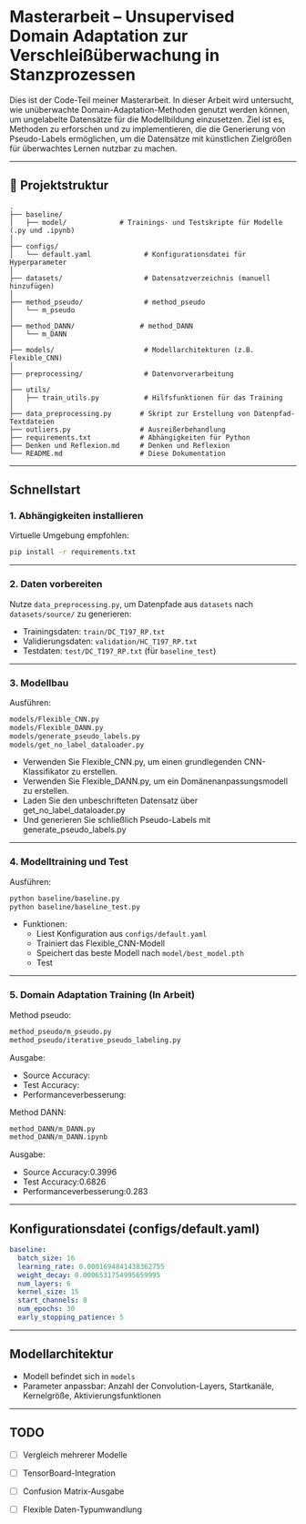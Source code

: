 
# Masterarbeit – Unsupervised Domain Adaptation zur Verschleißüberwachung in Stanzprozessen

Dies ist der Code-Teil meiner Masterarbeit. In dieser Arbeit wird untersucht, wie unüberwachte Domain-Adaptation-Methoden genutzt werden können, um ungelabelte Datensätze für die Modellbildung einzusetzen. Ziel ist es, Methoden zu erforschen und zu implementieren, die die Generierung von Pseudo-Labels ermöglichen, um die Datensätze mit künstlichen Zielgrößen für überwachtes Lernen nutzbar zu machen.

---

## 📁 Projektstruktur

```
.
├── baseline/
│   ├── model/             # Trainings- und Testskripte für Modelle (.py und .ipynb)
│
├── configs/
│   └── default.yaml             # Konfigurationsdatei für Hyperparameter
│
├── datasets/                    # Datensatzverzeichnis (manuell hinzufügen)
│
├── method_pseudo/               # method_pseudo
│   └── m_pseudo
│ 
├── method_DANN/                # method_DANN
│   └── m_DANN
│ 
├── models/                      # Modellarchitekturen (z.B. Flexible_CNN)
│
├── preprocessing/               # Datenvorverarbeitung
│
├── utils/
│   ├── train_utils.py           # Hilfsfunktionen für das Training
│
├── data_preprocessing.py       # Skript zur Erstellung von Datenpfad-Textdateien
├── outliers.py                 # Ausreißerbehandlung
├── requirements.txt            # Abhängigkeiten für Python
├── Denken und Reflexion.md     # Denken und Reflexion
└── README.md                   # Diese Dokumentation
```

---

## Schnellstart

### 1. Abhängigkeiten installieren

Virtuelle Umgebung empfohlen:

```bash
pip install -r requirements.txt
```

---

### 2. Daten vorbereiten

Nutze `data_preprocessing.py`, um Datenpfade aus `datasets` nach `datasets/source/` zu generieren:

- Trainingsdaten: `train/DC_T197_RP.txt`
- Validierungsdaten: `validation/HC_T197_RP.txt`
- Testdaten: `test/DC_T197_RP.txt` (für `baseline_test`)

---

### 3. Modellbau

Ausführen:

```bash
models/Flexible_CNN.py	
models/Flexible_DANN.py	
models/generate_pseudo_labels.py	
models/get_no_label_dataloader.py	
```

- Verwenden Sie Flexible_CNN.py, um einen grundlegenden CNN-Klassifikator zu erstellen.
-  Verwenden Sie Flexible_DANN.py, um ein Domänenanpassungsmodell zu erstellen.
-  Laden Sie den unbeschrifteten Datensatz über get_no_label_dataloader.py 
- Und generieren Sie schließlich Pseudo-Labels mit generate_pseudo_labels.py

---

### 4. Modelltraining und Test

Ausführen:

```bash
python baseline/baseline.py	
python baseline/baseline_test.py	
```

- Funktionen:
  - Liest Konfiguration aus `configs/default.yaml`
  - Trainiert das Flexible_CNN-Modell
  - Speichert das beste Modell nach `model/best_model.pth`
  - Test 

---

### 5. Domain Adaptation Training (In Arbeit)

Method pseudo:

```bash
method_pseudo/m_pseudo.py
method_pseudo/iterative_pseudo_labeling.py
```

Ausgabe:

- Source Accuracy:
- Test Accuracy:
- Performanceverbesserung:

Method DANN:

```bash
method_DANN/m_DANN.py
method_DANN/m_DANN.ipynb
```

Ausgabe:
- Source Accuracy:0.3996
- Test Accuracy:0.6826
- Performanceverbesserung:0.283





---

## Konfigurationsdatei (configs/default.yaml)

```yaml
baseline:
  batch_size: 16
  learning_rate: 0.0001694841438362755
  weight_decay: 0.0006531754995659995
  num_layers: 6
  kernel_size: 15
  start_channels: 8
  num_epochs: 30
  early_stopping_patience: 5
```

---

## Modellarchitektur

- Modell befindet sich in `models`
- Parameter anpassbar: Anzahl der Convolution-Layers, Startkanäle, Kernelgröße, Aktivierungsfunktionen

---

## TODO

- [ ] Vergleich mehrerer Modelle
- [ ] TensorBoard-Integration
- [ ] Confusion Matrix-Ausgabe
- [ ] Flexible Daten-Typumwandlung


